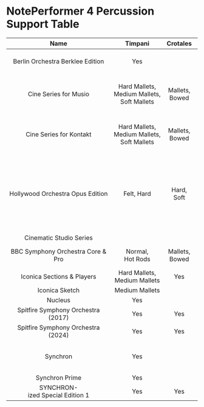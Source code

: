 # NotePerformer 4 Percussion Support Table

|Name|Timpani|Crotales|Tubular Bells|Glockenspiel|Xylophone|Marimba|Glass Marimba|Vibraphone|Agogos|Anvil|Ships Bell|Bass Drum|Bell Tree|Bongos|Cabasa|Castanets|Claves|Concert Toms|Rototoms|Congas|Cowbell|Drum Kit|Finger Cymbals|Mahler Hammer|Pulli Sticks|Guiro|Hand Claps|Mark Tree|Metal Chimes|Crash Cymbal|Field Drum|Rain Stick|Shaker|Slapstick|Sleigh Bells|Snare Drum|Suspended Cymbal|Rivet Cymbal|Taiko|Tam-tam|Tambourine|Taos Drum|Temple Blocks|Timbales|Tenor Drum|Triangle|Wind Gong|Vibraslap|Ratchet|Woodblocks|Celesta|Harp|Harpsichord|Piano|
|:-:|:-:|:-:|:-:|:-:|:-:|:-:|:-:|:-:|:-:|:-:|:-:|:-:|:-:|:-:|:-:|:-:|:-:|:-:|:-:|:-:|:-:|:-:|:-:|:-:|:-:|:-:|:-:|:-:|:-:|:-:|:-:|:-:|:-:|:-:|:-:|:-:|:-:|:-:|:-:|:-:|:-:|:-:|:-:|:-:|:-:|:-:|:-:|:-:|:-:|:-:|:-:|:-:|:-:|:-:|
|Berlin Orchestra Berklee Edition|Yes||Yes|Yes|Yes|Yes||Yes||2||28 inch, 36 inch||Yes||High, Low|High, Low|Yes||Yes|Yes||Yes|||Yes|Yes|Yes||15 inch, 19 inch, 20 inch|||2||Yes|Firecracker 10 inch, Majestic Pro 14 inch, Basler Drum 16 inch|Zildjian 14 inch, Zildjian 16 inch|||130 cm, 105 cm, 85 cm|1, Headless||Yes|Yes||Yes||Yes||Yes|Yes|Yes|||
|Cine Series for Musio|Hard Mallets, Medium Mallets, Soft Mallets|Mallets, Bowed|Yes|Hard Mallets, Soft Mallets|Hard Mallets, Soft Mallets|Hard Mallets, Soft Mallets|Hard Mallets, Soft Mallets|Hard Mallets, Soft Mallets, Bowed|High, Low|Yes||28 inch, 36 inch, Medium, Rubber, Soft, Wood Mallets|Yes|Yes|Yes|Yes|Yes|Yes||Yes|High, Medium, Low|Yes|High, Low|||Yes||Yes|Yes|18 inch dark, 19 inch||Yes|5|Yes|Yes|Concert, Metal, Military, Piccolo, Popcorn, Tenor|17 inch x 2, 18 inch dark||Hard Mallets, Soft Mallets|Yes|4||Hard Mallets, Soft Mallets|Yes||6||Yes||Yes|Yes|Yes|Normal, Baroque, Vintage|Classical, Cinematic, Studio, Rock Studio Grand|
|Cine Series for Kontakt|Hard Mallets, Medium Mallets, Soft Mallets|Mallets, Bowed|Yes|Hard Mallets, Soft Mallets|Hard Mallets, Soft Mallets|Hard Mallets, Soft Mallets|Hard Mallets, Soft Mallets|Hard Mallets, Soft Mallets, Bowed|High, Low|Yes||28 inch, 36 inch, Medium, Rubber, Soft, Wood Mallets|Yes|Yes|Yes|Yes|Yes|Yes||Yes|High, Medium, Low|Yes|High, Low|||Yes||Yes|Yes|18 inch dark, 19 inch||Yes|5|Yes|Yes|Concert, Metal, Military, Piccolo, Popcorn, Tenor|17 inch x 2, 18 inch dark||Hard Mallets, Soft Mallets|Yes|4||Hard Mallets, Soft Mallets|Yes||6||Yes||Yes|Yes|3||Yes|
|Hollywood Orchestra Opus Edition|Felt, Hard|Hard, Soft|Yes|Yes|Yes|Yes||Yes||6||Gretsch 32 inch, Ludwig 36 inch, Ludwig 40 inch||||2|3|Yes|||||High, Low|Yes|Yes|||2||12 inch Old Zildjan K, 14 inch Old Zildjan K, 15 inch Old Italian, 16 inch Sabian, 17 inch Istanbul, 19 inch Sabian, 19 inch Zildjian, 20 inch Constantinople, 20 inch Zildjan, 22 inch Zildjan K|Antique, Black Swamp, Ludwig, Slingerland||7|2|High, Low|Brass Ludwig, Calf Head Ludwig, Mahogny Ludwig, Pearl Philharmonic 5in x 14in, Pearl Philharmonic 6in x 14in||||28 inch Small, 32 inch Medium, 38 inch Large|Black Swamp, Lefima 12 inch, Ludwig Headless|Yes|Yes|||6||||Normal, Piccolo|Yes|Yes||Steinway D, Yamaha, Bosendorfer, Bechstein|
|Cinematic Studio Series|||||||||||||||||||||||||||||||||||||||||||||||||Yes|||||Yes|
|BBC Symphony Orchestra Core & Pro|Normal, Hot Rods|Mallets, Bowed|Yes|Yes|Yes|Yes||Yes||Yes||Normal, Hard Mallets, Soft Mallets||||Yes|||||Yes|||||Yes||||Yes|||||Yes|2, Military|Yes|||Yes|Yes||||Yes|Yes||Yes||Yes|Yes|Yes||Yes|
|Iconica Sections & Players|Hard Mallets, Medium Mallets|Yes|Yes|Yes|Yes|Medium Mallets, Soft Mallets||Yes||||Yes|Yes|Yes||Yes||Yes||High, Low|High, Low|||||||||Large, Medium, Small||||||4|Yes|||Yes|2||Yes|||High, Low||2||Yes|Yes|Yes|||
|Iconica Sketch|Medium Mallets||Yes|Yes|Yes|Yes||Yes||||Yes|Yes|Yes||Yes||Yes||Yes|Yes|||||||Yes||Yes||||||3|18 inch, 20 inch|||Yes|Yes|||||Yes||Yes||Yes|Yes|Yes|||
|Nucleus|Yes|||Yes|Yes|Yes||||||Yes||||||Yes||||||||||||Yes||||||High, Low|Yes|||||||||Yes||||||Yes|||
|Spitfire Symphony Orchestra (2017)|Yes|Yes|Yes|Normal, Hard Mallets|Yes|Yes||Yes|Normal, Gankogui|Normal x 5, Mini x 3|Yes|Yes||Yes|Yes|Yes|Yes|Yes|Yes|Yes|High, Low|||||Yes||Yes||Yes|Yes||2||2|3|Low, Medium, High|Yes||Yes|Yes||Yes|Yes||2|Yes||Yes|Yes|Yes||||
|Spitfire Symphony Orchestra (2024)|Yes|Yes|Yes|Normal, Hard Mallets|Yes|Yes||Yes|Normal, Gankogui|Normal x 5, Mini x 3|Yes|Yes||Yes|Yes|Yes|Yes|Yes|Yes|Yes|High, Low|||||Yes||Yes||Yes|Yes||2||2|3|Low, Medium, High|Yes||Yes|Yes||Yes|Yes||2|Yes||Yes|Yes|Yes|Yes||Yes|
|Synchron|Yes||Medium, Hard, Triangle Mallets|Metal, Plastic Mallets|Wood, Leathre Mallets, Bowed|||||||Medium, Hard, Soft Mallets, Soft, Hard Brushes||||Large,. Small||Sticks, Rods, Brushes, Mallets||||||||||||Zildjian, Meinl|||Tube, Egg|||Sticks, Rods, Mallets, Brushes|K16, K18 with Sticks, Hard and Soft Mallets, Rods, Brushes||Hard and Soft Mallet|100 cm and 120 cm with Hard and Soft Mallets|Lefima, Kolberg|||||Steel 14 cm, Steel 21 cm, Steel 30 cm, Bronze 30 cm, Baroque 17 cm, Baroque 21 cm, Serrated 21 cm with light and heavy||||Yarn and Plastic Mallets|Yes||||
|Synchron Prime|Yes||Yes|Yes|Yes|||||||Yes||||||Yes||||||||||||Yes||||||Yes|Soft and Hard Mallets||Hard and Soft Mallet|Yes|Yes|||||Yes||||Yes|Yes|Yes|||
|SYNCHRON-ized Special Edition 1|Yes|Yes|Yes|Yes|Yes|Yes||Yes||Yes||Yes||||Yes||Yes||||||||||Yes||Yes||||||Normal, A4|Yes|||Large|Yes|||||Yes|||||Yes|Yes||Bosendorfer|
